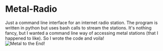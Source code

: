 # Metal-Radio
Just a command line interface for an internet radio station.  The program is written in python but uses bash calls to stream the stations.
It's nothing fancy, but I wanted a command line way of accessing metal stations (that I happened to like).  So I wrote the code and voila!  
![Metal to the End!](https://github.com/fornitsumfornis/Metal-Radio-CLI/blob/master/1.png)


